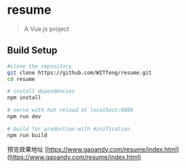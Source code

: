 # resume

> A Vue.js project

## Build Setup

``` bash
#clone the repository
git clone https://github.com/WITfeng/resume.git
cd resume

# install dependencies
npm install

# serve with hot reload at localhost:8080
npm run dev

# build for production with minification
npm run build

```
预览效果地址
[https://www.gaoandy.com/resume/index.html](https://www.gaoandy.com/resume/index.html)


